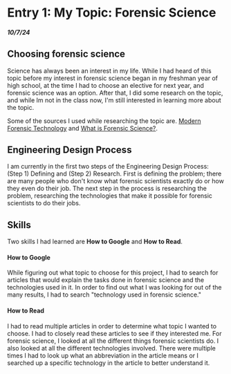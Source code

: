 # Entry 1: My Topic: Forensic Science
##### 10/7/24

## Choosing forensic science
Science has always been an interest in my life. While I had heard of this topic before my interest in forensic science began in my freshman year of high school, at the time I had to choose an elective for next year, and forensic science was an option. After that, I did some research on the topic, and while Im not in the class now, I'm still interested in learning more about the topic.

Some of the sources I used while researching the topic are. [Modern Forensic Technology](https://online.campbellsville.edu/criminal-justice/modern-forensic-technology/) and [What is Forensic Science?](https://www.aafs.org/careers-forensic-science/what-forensic-science).

## Engineering Design Process
I am currently in the first two steps of the Engineering Design Process: (Step 1) Defining and (Step 2) Research. First is defining the problem; there are many people who don't know what forensic scientists exactly do or how they even do their job. The next step in the process is researching the problem, researching the technologies that make it possible for forensic scientists to do their jobs.

## Skills
Two skills I had learned are **How to Google** and **How to Read**.

#### How to Google
While figuring out what topic to choose for this project, I had to search for articles that would explain the tasks done in forensic science and the technologies used in it. In order to find out what I was looking for out of the many results, I had to search "technology used in forensic science."

#### How to Read
I had to read multiple articles in order to determine what topic I wanted to choose. I had to closely read these articles to see if they interested me. For forensic science, I looked at all the different things forensic scientists do. I also looked at all the different technologies involved. There were multiple times I had to look up what an abbreviation in the article means or I searched up a specific technology in the article to better understand it.